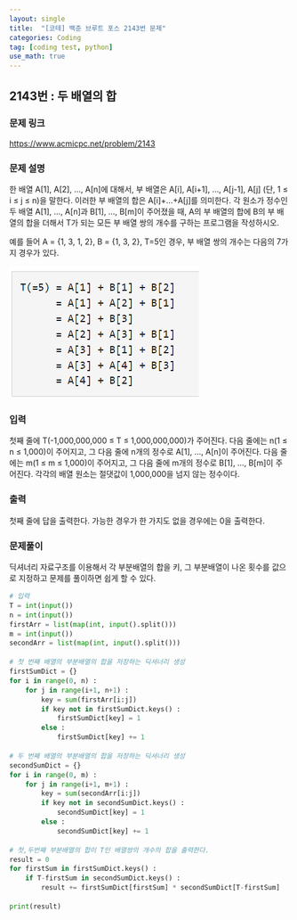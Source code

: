 ```yaml
---
layout: single
title:  "[코테] 백준 브루트 포스 2143번 문제"
categories: Coding
tag: [coding test, python]
use_math: true
---
```


## 2143번 : 두 배열의 합
### 문제 링크
<https://www.acmicpc.net/problem/2143>

### 문제 설명
한 배열 A[1], A[2], …, A[n]에 대해서, 부 배열은 A[i], A[i+1], …, A[j-1], A[j] (단, 1 ≤ i ≤ j ≤ n)을 말한다. 이러한 부 배열의 합은 A[i]+…+A[j]를 의미한다. 각 원소가 정수인 두 배열 A[1], …, A[n]과 B[1], …, B[m]이 주어졌을 때, A의 부 배열의 합에 B의 부 배열의 합을 더해서 T가 되는 모든 부 배열 쌍의 개수를 구하는 프로그램을 작성하시오.

예를 들어 A = {1, 3, 1, 2}, B = {1, 3, 2}, T=5인 경우, 부 배열 쌍의 개수는 다음의 7가지 경우가 있다.

![그림1](/images/20241019_1.png)

### 입력
첫째 줄에 T(-1,000,000,000 ≤ T ≤ 1,000,000,000)가 주어진다. 다음 줄에는 n(1 ≤ n ≤ 1,000)이 주어지고, 그 다음 줄에 n개의 정수로 A[1], …, A[n]이 주어진다. 다음 줄에는 m(1 ≤ m ≤ 1,000)이 주어지고, 그 다음 줄에 m개의 정수로 B[1], …, B[m]이 주어진다. 각각의 배열 원소는 절댓값이 1,000,000을 넘지 않는 정수이다.

### 출력
첫째 줄에 답을 출력한다. 가능한 경우가 한 가지도 없을 경우에는 0을 출력한다.

### 문제풀이
딕셔너리 자료구조를 이용해서 각 부분배열의 합을 키, 그 부분배열이 나온 횟수를 값으로 지정하고 문제를 풀이하면 쉽게 할 수 있다.

```python
# 입력
T = int(input())
n = int(input())
firstArr = list(map(int, input().split()))
m = int(input())
secondArr = list(map(int, input().split()))

# 첫 번째 배열의 부분배열의 합을 저장하는 딕셔너리 생성
firstSumDict = {}
for i in range(0, n) :
    for j in range(i+1, n+1) :
        key = sum(firstArr[i:j])
        if key not in firstSumDict.keys() : 
            firstSumDict[key] = 1
        else : 
            firstSumDict[key] += 1

# 두 번째 배열의 부분배열의 합을 저장하는 딕셔너리 생성
secondSumDict = {}
for i in range(0, m) :
    for j in range(i+1, m+1) :
        key = sum(secondArr[i:j])
        if key not in secondSumDict.keys() : 
            secondSumDict[key] = 1
        else : 
            secondSumDict[key] += 1

# 첫,두번째 부분배열의 합이 T인 배열쌍의 개수의 합을 출력한다.
result = 0
for firstSum in firstSumDict.keys() :
    if T-firstSum in secondSumDict.keys() :
        result += firstSumDict[firstSum] * secondSumDict[T-firstSum]

print(result)
```
